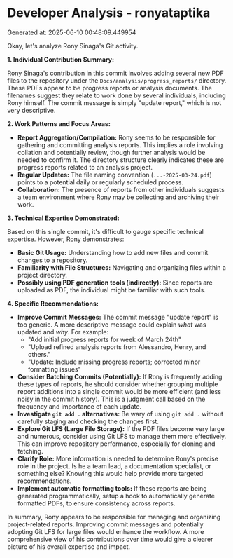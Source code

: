 # Developer Analysis - ronyataptika
Generated at: 2025-06-10 00:48:09.449954

Okay, let's analyze Rony Sinaga's Git activity.

**1. Individual Contribution Summary:**

Rony Sinaga's contribution in this commit involves adding several new PDF files to the repository under the `Docs/analysis/progress_reports/` directory.  These PDFs appear to be progress reports or analysis documents. The filenames suggest they relate to work done by several individuals, including Rony himself.  The commit message is simply "update report," which is not very descriptive.

**2. Work Patterns and Focus Areas:**

*   **Report Aggregation/Compilation:** Rony seems to be responsible for gathering and committing analysis reports. This implies a role involving collation and potentially review, though further analysis would be needed to confirm it. The directory structure clearly indicates these are progress reports related to an analysis project.
*   **Regular Updates:** The file naming convention (`...-2025-03-24.pdf`) points to a potential daily or regularly scheduled process.
*   **Collaboration:** The presence of reports from other individuals suggests a team environment where Rony may be collecting and archiving their work.

**3. Technical Expertise Demonstrated:**

Based on this single commit, it's difficult to gauge specific technical expertise.  However, Rony demonstrates:

*   **Basic Git Usage:** Understanding how to add new files and commit changes to a repository.
*   **Familiarity with File Structures:**  Navigating and organizing files within a project directory.
*   **Possibly using PDF generation tools (indirectly):** Since reports are uploaded as PDF, the individual might be familiar with such tools.

**4. Specific Recommendations:**

*   **Improve Commit Messages:**  The commit message "update report" is too generic.  A more descriptive message could explain *what* was updated and *why*. For example:
    *   "Add initial progress reports for week of March 24th"
    *   "Upload refined analysis reports from Alessandro, Henry, and others."
    *   "Update: Include missing progress reports; corrected minor formatting issues"
*   **Consider Batching Commits (Potentially):** If Rony is frequently adding these types of reports, he should consider whether grouping multiple report additions into a single commit would be more efficient (and less noisy in the commit history).  This is a judgment call based on the frequency and importance of each update.
*   **Investigate `git add .` alternatives:** Be wary of using `git add .` without carefully staging and checking the changes first.
*    **Explore Git LFS (Large File Storage):** If the PDF files become very large and numerous, consider using Git LFS to manage them more effectively. This can improve repository performance, especially for cloning and fetching.
*   **Clarify Role:** More information is needed to determine Rony's precise role in the project. Is he a team lead, a documentation specialist, or something else? Knowing this would help provide more targeted recommendations.
*   **Implement automatic formatting tools:** If these reports are being generated programmatically, setup a hook to automatically generate formatted PDFs, to ensure consistency across reports.

In summary, Rony appears to be responsible for managing and organizing project-related reports. Improving commit messages and potentially adopting Git LFS for large files would enhance the workflow. A more comprehensive view of his contributions over time would give a clearer picture of his overall expertise and impact.
